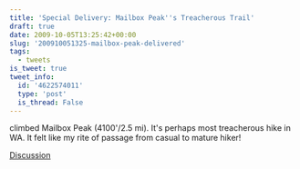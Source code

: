 ```yaml
---
title: 'Special Delivery: Mailbox Peak''s Treacherous Trail'
draft: true
date: 2009-10-05T13:25:42+00:00
slug: '200910051325-mailbox-peak-delivered'
tags:
  - tweets
is_tweet: true
tweet_info:
  id: '4622574011'
  type: 'post'
  is_thread: False
---
```




climbed Mailbox Peak (4100'/2.5 mi). It's perhaps most treacherous hike in WA. It felt like my rite of passage from casual to mature hiker!

[Discussion](https://x.com/sytelus/status/4622574011)
